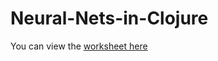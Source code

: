 # Neural-Nets-in-Clojure

You can view the [worksheet here](http://viewer.gorilla-repl.org/view.html?source=github&user=julianoks&repo=Neural-Nets-in-Clojure&path=NN.clj)